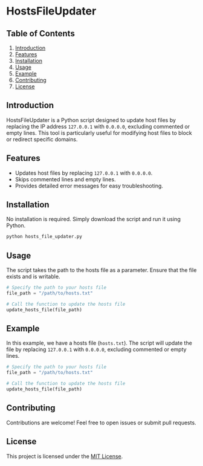 # HostsFileUpdater

## Table of Contents

1. [Introduction](#introduction)
2. [Features](#features)
3. [Installation](#installation)
4. [Usage](#usage)
5. [Example](#example)
6. [Contributing](#contributing)
7. [License](#license)

## Introduction

HostsFileUpdater is a Python script designed to update host files by replacing the IP address `127.0.0.1` with `0.0.0.0`, excluding commented or empty lines. This tool is particularly useful for modifying host files to block or redirect specific domains.

## Features

- Updates host files by replacing `127.0.0.1` with `0.0.0.0`.
- Skips commented lines and empty lines.
- Provides detailed error messages for easy troubleshooting.

## Installation

No installation is required. Simply download the script and run it using Python.

```bash
python hosts_file_updater.py
```

## Usage

The script takes the path to the hosts file as a parameter. Ensure that the file exists and is writable.

```python
# Specify the path to your hosts file
file_path = "/path/to/hosts.txt"

# Call the function to update the hosts file
update_hosts_file(file_path)
```

## Example

In this example, we have a hosts file (`hosts.txt`). The script will update the file by replacing `127.0.0.1` with `0.0.0.0`, excluding commented or empty lines.

```python
# Specify the path to your hosts file
file_path = "/path/to/hosts.txt"

# Call the function to update the hosts file
update_hosts_file(file_path)
```

## Contributing

Contributions are welcome! Feel free to open issues or submit pull requests.

## License

This project is licensed under the [MIT License](LICENSE).
